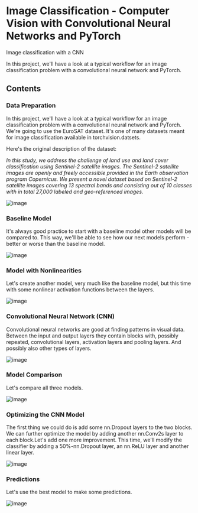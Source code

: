 # Image Classification - Computer Vision with Convolutional Neural Networks and PyTorch
Image classification with a CNN

In this project, we'll have a look at a typical workflow for an image classification problem with a convolutional neural network and PyTorch.

## Contents

### Data Preparation
In this project, we'll have a look at a typical workflow for an image classification problem with a convolutional neural network and PyTorch.
We're going to use the EuroSAT dataset. It's one of many datasets meant for image classification available in torchvision.datsets.

Here's the original description of the dataset:

*In this study, we address the challenge of land use and land cover classification using Sentinel-2 satellite images. The Sentinel-2 satellite images are 
openly and freely accessible provided in the Earth observation program Copernicus. We present a novel dataset based on Sentinel-2 satellite images covering 
13 spectral bands and consisting out of 10 classes with in total 27,000 labeled and geo-referenced images.*

![image](https://github.com/user-attachments/assets/02787806-e2bf-4b5f-9402-a5c726a2153d)

### Baseline Model
It's always good practice to start with a baseline model other models will be compared to. This way, we'll be able to see how our next models perform - better 
or worse than the baseline model.

![image](https://github.com/user-attachments/assets/969f2bd1-2ddb-47dd-8fb9-6f7698874023)

### Model with Nonlinearities
Let's create another model, very much like the baseline model, but this time with some nonlinear activation functions between the layers.

![image](https://github.com/user-attachments/assets/a18fd627-3026-4cbe-a77c-96806c64c565)

### Convolutional Neural Network (CNN)
Convolutional neural networks are good at finding patterns in visual data. Between the input and output layers they contain blocks with, possibly repeated, convolutional 
layers, activation layers and pooling layers. And possibly also other types of layers.

![image](https://github.com/user-attachments/assets/61ef681c-234d-4f16-a15a-8c67805d097e)

### Model Comparison
Let's compare all three models.

![image](https://github.com/user-attachments/assets/1859845d-e94e-4585-abf4-2e8e2004f956)


### Optimizing the CNN Model
The first thing we could do is add some nn.Dropout layers to the two blocks. We can further optimize the model by adding another nn.Conv2s layer to each block.Let's add one more 
improvement. This time, we'll modify the classifier by adding a 50%-nn.Dropout layer, an nn.ReLU layer and another linear layer.

![image](https://github.com/user-attachments/assets/2b82bd57-01bb-4853-8b7f-ba8ec494fc04)

### Predictions
Let's use the best model to make some predictions.

![image](https://github.com/user-attachments/assets/c56da5a2-c09b-400d-affd-12a270a45b02)

